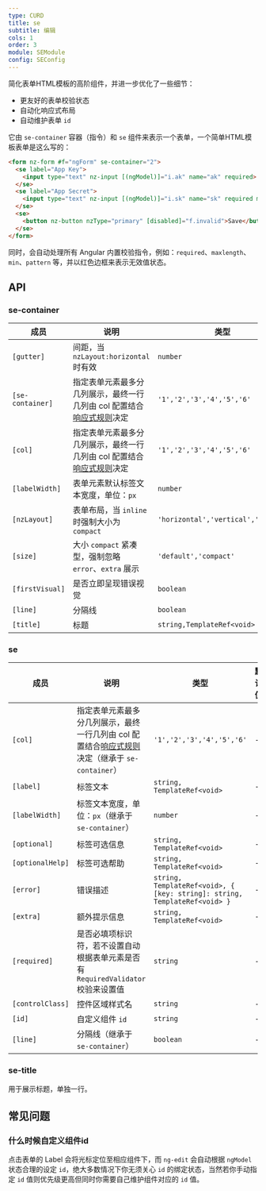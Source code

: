 ```yaml
---
type: CURD
title: se
subtitle: 编辑
cols: 1
order: 3
module: SEModule
config: SEConfig
---
```


简化表单HTML模板的高阶组件，并进一步优化了一些细节：

- 更友好的表单校验状态
- 自动化响应式布局
- 自动维护表单 `id`

它由 `se-container` 容器（指令）和 `se` 组件来表示一个表单，一个简单HTML模板表单是这么写的：

```html
<form nz-form #f="ngForm" se-container="2">
  <se label="App Key">
    <input type="text" nz-input [(ngModel)]="i.ak" name="ak" required>
  </se>
  <se label="App Secret">
    <input type="text" nz-input [(ngModel)]="i.sk" name="sk" required maxlength="32">
  </se>
  <se>
    <button nz-button nzType="primary" [disabled]="f.invalid">Save</button>
  </se>
</form>
```

同时，会自动处理所有 Angular 内置校验指令，例如：`required`、`maxlength`、`min`、`pattern` 等，并以红色边框来表示无效值状态。

## API

### se-container

成员 | 说明 | 类型 | 默认值
----|------|-----|------
`[gutter]` | 间距，当 `nzLayout:horizontal` 时有效 | `number` | `32`
`[se-container]` | 指定表单元素最多分几列展示，最终一行几列由 col 配置结合[响应式规则](/theme/responsive)决定 | `'1','2','3','4','5','6'` | -
`[col]` | 指定表单元素最多分几列展示，最终一行几列由 col 配置结合[响应式规则](/theme/responsive)决定 | `'1','2','3','4','5','6'` | -
`[labelWidth]` | 表单元素默认标签文本宽度，单位：`px` | `number` | `150`
`[nzLayout]` | 表单布局，当 `inline` 时强制大小为 `compact` | `'horizontal','vertical','inline'` | `'horizontal'`
`[size]` | 大小 `compact` 紧凑型，强制忽略 `error`、`extra` 展示 | `'default','compact'` | `'default'`
`[firstVisual]` | 是否立即呈现错误视觉 | `boolean` | `false`
`[line]` | 分隔线 | `boolean` | `false`
`[title]` | 标题 | `string,TemplateRef<void>` | -

### se

成员 | 说明 | 类型 | 默认值
----|------|-----|------
`[col]` | 指定表单元素最多分几列展示，最终一行几列由 col 配置结合[响应式规则](/theme/responsive)决定（继承于 `se-container`） | `'1','2','3','4','5','6'` | -
`[label]` | 标签文本 | `string, TemplateRef<void>` | -
`[labelWidth]` | 标签文本宽度，单位：`px`（继承于 `se-container`） | `number` | -
`[optional]` | 标签可选信息 | `string, TemplateRef<void>` | -
`[optionalHelp]` | 标签可选帮助 | `string, TemplateRef<void>` | -
`[error]` | 错误描述 | `string, TemplateRef<void>, { [key: string]: string, TemplateRef<void> }` | -
`[extra]` | 额外提示信息 | `string, TemplateRef<void>` | -
`[required]` | 是否必填项标识符，若不设置自动根据表单元素是否有 `RequiredValidator` 校验来设置值 | `string` | -
`[controlClass]` | 控件区域样式名 | `string` | -
`[id]` | 自定义组件 `id` | `string` | -
`[line]` | 分隔线（继承于 `se-container`） | `boolean` | -

### se-title

用于展示标题，单独一行。

## 常见问题

### 什么时候自定义组件id

点击表单的 Label 会将光标定位至相应组件下，而 `ng-edit` 会自动根据 `ngModel` 状态合理的设定 `id`，绝大多数情况下你无须关心 `id` 的绑定状态，当然若你手动指定 `id` 值则优先级更高但同时你需要自己维护组件对应的 `id` 值。
